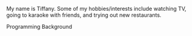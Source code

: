 My name is Tiffany. Some of my hobbies/interests include watching TV, going to karaoke with friends, and trying out new restaurants.

Programming Background